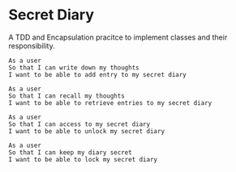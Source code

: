 # Secret Diary

A TDD and Encapsulation pracitce to implement classes and their responsibility.

```
As a user
So that I can write down my thoughts
I want to be able to add entry to my secret diary
```

```
As a user
So that I can recall my thoughts
I want to be able to retrieve entries to my secret diary
```

```
As a user
So that I can access to my secret diary
I want to be able to unlock my secret diary
```

``` 
As a user
So that I can keep my diary secret
I want to be able to lock my secret diary
```